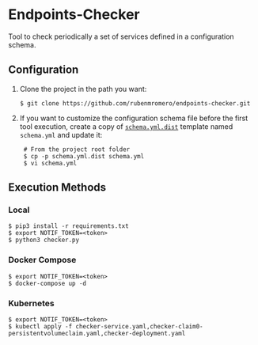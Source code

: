 # Endpoints-Checker

Tool to check periodically a set of services defined in a configuration schema.

## Configuration

1. Clone the project in the path you want:

       $ git clone https://github.com/rubenmromero/endpoints-checker.git

2. If you want to customize the configuration schema file before the first tool execution, create a copy of [`schema.yml.dist`](schema.yml.dist) template named `schema.yml` and update it:

        # From the project root folder
        $ cp -p schema.yml.dist schema.yml
        $ vi schema.yml

## Execution Methods

### Local

    $ pip3 install -r requirements.txt
    $ export NOTIF_TOKEN=<token>
    $ python3 checker.py

### Docker Compose

    $ export NOTIF_TOKEN=<token>
    $ docker-compose up -d

### Kubernetes

    $ export NOTIF_TOKEN=<token>
    $ kubectl apply -f checker-service.yaml,checker-claim0-persistentvolumeclaim.yaml,checker-deployment.yaml
